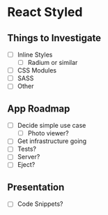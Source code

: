 # React Styled

## Things to Investigate

- [ ] Inline Styles
  - [ ] Radium or similar
- [ ] CSS Modules
- [ ] SASS
- [ ] Other

## App Roadmap

- [ ] Decide simple use case
  - [ ] Photo viewer?
- [ ] Get infrastructure going
- [ ] Tests?
- [ ] Server?
- [ ] Eject?

## Presentation

- [ ] Code Snippets?